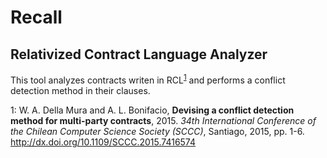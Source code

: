 # Recall
## Relativized Contract Language Analyzer

This tool analyzes contracts writen in RCL<sup>[1](#myfootnote1)</sup> and performs a conflict detection method in their clauses.

<a name="myfootnote1">1</a>: W. A. Della Mura and A. L. Bonifacio, **Devising a conflict detection method for multi-party contracts**, 2015. *34th International Conference of the Chilean Computer Science Society (SCCC)*, Santiago, 2015, pp. 1-6.
http://dx.doi.org/10.1109/SCCC.2015.7416574
